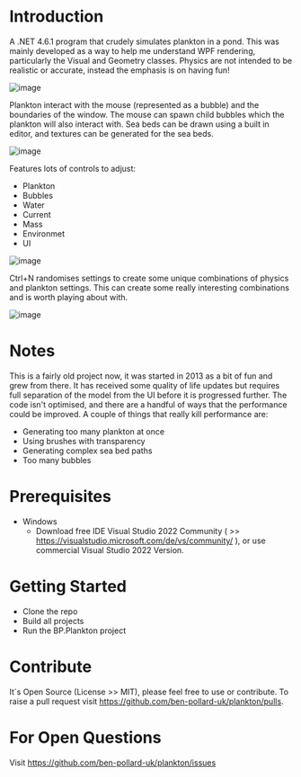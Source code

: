 # Introduction 
A .NET 4.6.1 program that crudely simulates plankton in a pond. This was mainly developed as a way to help me understand WPF rendering, particularly the Visual and Geometry classes. Physics are not intended to be realistic or accurate, instead the emphasis is on having fun!

![image](https://user-images.githubusercontent.com/129943363/231509420-44052394-a6ed-4f17-bb1a-aa17b466b92a.png)

Plankton interact with the mouse (represented as a bubble) and the boundaries of the window. The mouse can spawn child bubbles which the plankton will also interact with. Sea beds can be drawn using a built in editor, and textures can be generated for the sea beds.

![image](https://user-images.githubusercontent.com/129943363/231221103-c8c0b5ab-2ed3-4a4d-acd0-e9dfb2ecd907.png)

Features lots of controls to adjust:
  * Plankton
  * Bubbles
  * Water
  * Current
  * Mass
  * Environmet
  * UI

![image](https://user-images.githubusercontent.com/129943363/231221171-fa35cb3d-464a-40b9-b6e8-7a5460d29341.png)

Ctrl+N randomises settings to create some unique combinations of physics and plankton settings. This can create some really interesting combinations and is worth playing about with.

![image](https://user-images.githubusercontent.com/129943363/231221471-9af8d6c2-1a84-4162-a7c8-d77878d75964.png)

# Notes
This is a fairly old project now, it was started in 2013 as a bit of fun and grew from there. It has received some quality of life updates but requires full separation of the model from the UI before it is progressed further. The code isn't optimised, and there are a handful of ways that the performance could be improved. A couple of things that really kill performance are:
 * Generating too many plankton at once
 * Using brushes with transparency
 * Generating complex sea bed paths
 * Too many bubbles

# Prerequisites
 * Windows
   * Download free IDE Visual Studio 2022 Community ( >> https://visualstudio.microsoft.com/de/vs/community/ ), or use commercial Visual Studio 2022 Version.

# Getting Started
 * Clone the repo
 * Build all projects
 * Run the BP.Plankton project

# Contribute
It´s Open Source (License >> MIT), please feel free to use or contribute. To raise a pull request visit https://github.com/ben-pollard-uk/plankton/pulls.

# For Open Questions
Visit https://github.com/ben-pollard-uk/plankton/issues
